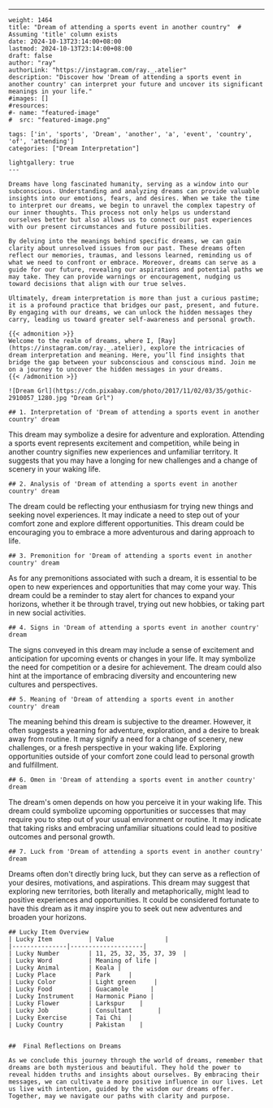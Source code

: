 ---
    weight: 1464
    title: "Dream of attending a sports event in another country"  # Assuming 'title' column exists
    date: 2024-10-13T23:14:00+08:00
    lastmod: 2024-10-13T23:14:00+08:00
    draft: false
    author: "ray"
    authorLink: "https://instagram.com/ray._.atelier"
    description: "Discover how 'Dream of attending a sports event in another country' can interpret your future and uncover its significant meanings in your life."
    #images: []
    #resources:
    #- name: "featured-image"
    #  src: "featured-image.png"
    
    tags: ['in', 'sports', 'Dream', 'another', 'a', 'event', 'country', 'of', 'attending']
    categories: ["Dream Interpretation"]
    
    lightgallery: true
    ---
    
    Dreams have long fascinated humanity, serving as a window into our subconscious. Understanding and analyzing dreams can provide valuable insights into our emotions, fears, and desires. When we take the time to interpret our dreams, we begin to unravel the complex tapestry of our inner thoughts. This process not only helps us understand ourselves better but also allows us to connect our past experiences with our present circumstances and future possibilities.
    
    By delving into the meanings behind specific dreams, we can gain clarity about unresolved issues from our past. These dreams often reflect our memories, traumas, and lessons learned, reminding us of what we need to confront or embrace. Moreover, dreams can serve as a guide for our future, revealing our aspirations and potential paths we may take. They can provide warnings or encouragement, nudging us toward decisions that align with our true selves.
    
    Ultimately, dream interpretation is more than just a curious pastime; it is a profound practice that bridges our past, present, and future. By engaging with our dreams, we can unlock the hidden messages they carry, leading us toward greater self-awareness and personal growth.
    
    {{< admonition >}}
    Welcome to the realm of dreams, where I, [Ray](https://instagram.com/ray._.atelier), explore the intricacies of dream interpretation and meaning. Here, you’ll find insights that bridge the gap between your subconscious and conscious mind. Join me on a journey to uncover the hidden messages in your dreams.
    {{< /admonition >}}
    
    ![Dream Grl](https://cdn.pixabay.com/photo/2017/11/02/03/35/gothic-2910057_1280.jpg "Dream Grl")
    
    ## 1. Interpretation of 'Dream of attending a sports event in another country' dream
    
This dream may symbolize a desire for adventure and exploration. Attending a sports event represents excitement and competition, while being in another country signifies new experiences and unfamiliar territory. It suggests that you may have a longing for new challenges and a change of scenery in your waking life.
    
    ## 2. Analysis of 'Dream of attending a sports event in another country' dream
    
The dream could be reflecting your enthusiasm for trying new things and seeking novel experiences. It may indicate a need to step out of your comfort zone and explore different opportunities. This dream could be encouraging you to embrace a more adventurous and daring approach to life.
    
    ## 3. Premonition for 'Dream of attending a sports event in another country' dream
    
As for any premonitions associated with such a dream, it is essential to be open to new experiences and opportunities that may come your way. This dream could be a reminder to stay alert for chances to expand your horizons, whether it be through travel, trying out new hobbies, or taking part in new social activities.
    
    ## 4. Signs in 'Dream of attending a sports event in another country' dream
    
The signs conveyed in this dream may include a sense of excitement and anticipation for upcoming events or changes in your life. It may symbolize the need for competition or a desire for achievement. The dream could also hint at the importance of embracing diversity and encountering new cultures and perspectives.
    
    ## 5. Meaning of 'Dream of attending a sports event in another country' dream
    
The meaning behind this dream is subjective to the dreamer. However, it often suggests a yearning for adventure, exploration, and a desire to break away from routine. It may signify a need for a change of scenery, new challenges, or a fresh perspective in your waking life. Exploring opportunities outside of your comfort zone could lead to personal growth and fulfillment.
    
    ## 6. Omen in 'Dream of attending a sports event in another country' dream
    
The dream's omen depends on how you perceive it in your waking life. This dream could symbolize upcoming opportunities or successes that may require you to step out of your usual environment or routine. It may indicate that taking risks and embracing unfamiliar situations could lead to positive outcomes and personal growth.
    
    ## 7. Luck from 'Dream of attending a sports event in another country' dream
    
Dreams often don't directly bring luck, but they can serve as a reflection of your desires, motivations, and aspirations. This dream may suggest that exploring new territories, both literally and metaphorically, might lead to positive experiences and opportunities. It could be considered fortunate to have this dream as it may inspire you to seek out new adventures and broaden your horizons.
    
    ## Lucky Item Overview
    | Lucky Item          | Value              |
    |---------------|--------------------|
    | Lucky Number        | 11, 25, 32, 35, 37, 39  |
    | Lucky Word          | Meaning of life |
    | Lucky Animal        | Koala |
    | Lucky Place         | Park     |
    | Lucky Color         | Light green     |
    | Lucky Food          | Guacamole      |
    | Lucky Instrument    | Harmonic Piano |
    | Lucky Flower        | Larkspur    |
    | Lucky Job           | Consultant       |
    | Lucky Exercise      | Tai Chi  |
    | Lucky Country       | Pakistan    |
    
    
    ##  Final Reflections on Dreams
    
    As we conclude this journey through the world of dreams, remember that dreams are both mysterious and beautiful. They hold the power to reveal hidden truths and insights about ourselves. By embracing their messages, we can cultivate a more positive influence in our lives. Let us live with intention, guided by the wisdom our dreams offer. Together, may we navigate our paths with clarity and purpose.
    